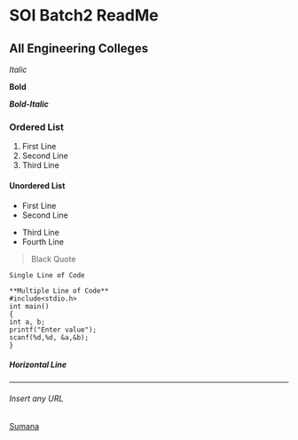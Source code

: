 # SOI Batch2 ReadMe
## All Engineering Colleges

*Italic*

**Bold**

***Bold-Italic***

### Ordered List
1. First Line
2. Second Line
3. Third Line

#### Unordered List
- First Line
- Second Line
+ Third Line
+ Fourth Line

> Black Quote

`Single Line of Code`
```
**Multiple Line of Code**
#include<stdio.h>
int main()
{
int a, b;
printf("Enter value");
scanf(%d,%d, &a,&b);
}
```

##### Horizontal Line
---

###### Insert any URL
[Sumana](text1.txt)
